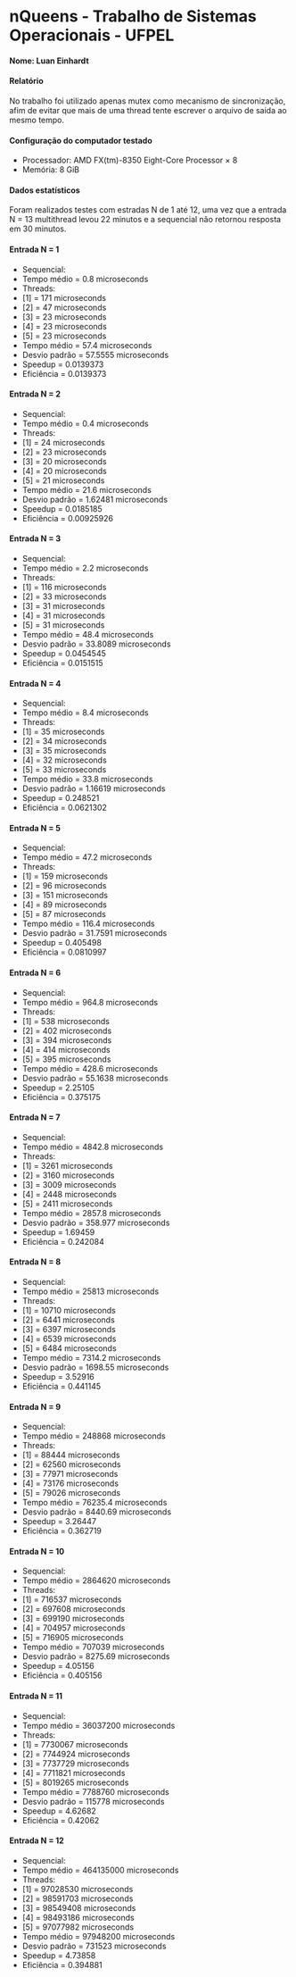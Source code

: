 # nQueens - Trabalho de Sistemas Operacionais - UFPEL

#### Nome: Luan Einhardt

#### Relatório

No trabalho foi utilizado apenas mutex como mecanismo de sincronização, afim de evitar que mais de uma thread tente escrever o arquivo de saida ao mesmo tempo.

#### Configuração do computador testado

 - Processador: AMD FX(tm)-8350 Eight-Core Processor × 8
 - Memória: 8 GiB

#### Dados estatísticos

Foram realizados testes com estradas N de 1 até 12, uma vez que a entrada N = 13 multithread levou 22 minutos e a sequencial não retornou resposta em 30 minutos.

#### Entrada N = 1

* Sequencial:
* Tempo médio = 0.8 microseconds
* Threads:
* [1] = 171 microseconds
* [2] = 47 microseconds
* [3] = 23 microseconds
* [4] = 23 microseconds
* [5] = 23 microseconds
* Tempo médio   = 57.4 microseconds
* Desvio padrão = 57.5555 microseconds
* Speedup       = 0.0139373
* Eficiência    = 0.0139373

#### Entrada N = 2

* Sequencial:
* Tempo médio = 0.4 microseconds
* Threads:
* [1] = 24 microseconds
* [2] = 23 microseconds
* [3] = 20 microseconds
* [4] = 20 microseconds
* [5] = 21 microseconds
* Tempo médio   = 21.6 microseconds
* Desvio padrão = 1.62481 microseconds
* Speedup       = 0.0185185
* Eficiência    = 0.00925926

#### Entrada N = 3

* Sequencial:
* Tempo médio = 2.2 microseconds
* Threads:
* [1] = 116 microseconds
* [2] = 33 microseconds
* [3] = 31 microseconds
* [4] = 31 microseconds
* [5] = 31 microseconds
* Tempo médio   = 48.4 microseconds
* Desvio padrão = 33.8089 microseconds
* Speedup       = 0.0454545
* Eficiência    = 0.0151515

#### Entrada N = 4

* Sequencial:
* Tempo médio = 8.4 microseconds
* Threads:
* [1] = 35 microseconds
* [2] = 34 microseconds
* [3] = 35 microseconds
* [4] = 32 microseconds
* [5] = 33 microseconds
* Tempo médio   = 33.8 microseconds
* Desvio padrão = 1.16619 microseconds
* Speedup       = 0.248521
* Eficiência    = 0.0621302

#### Entrada N = 5

* Sequencial:
* Tempo médio = 47.2 microseconds
* Threads:
* [1] = 159 microseconds
* [2] = 96 microseconds
* [3] = 151 microseconds
* [4] = 89 microseconds
* [5] = 87 microseconds
* Tempo médio   = 116.4 microseconds
* Desvio padrão = 31.7591 microseconds
* Speedup       = 0.405498
* Eficiência    = 0.0810997

#### Entrada N = 6

* Sequencial:
* Tempo médio = 964.8 microseconds
* Threads:
* [1] = 538 microseconds
* [2] = 402 microseconds
* [3] = 394 microseconds
* [4] = 414 microseconds
* [5] = 395 microseconds
* Tempo médio   = 428.6 microseconds
* Desvio padrão = 55.1638 microseconds
* Speedup       = 2.25105
* Eficiência    = 0.375175

#### Entrada N = 7

* Sequencial:
* Tempo médio = 4842.8 microseconds
* Threads:
* [1] = 3261 microseconds
* [2] = 3160 microseconds
* [3] = 3009 microseconds
* [4] = 2448 microseconds
* [5] = 2411 microseconds
* Tempo médio   = 2857.8 microseconds
* Desvio padrão = 358.977 microseconds
* Speedup       = 1.69459
* Eficiência    = 0.242084

#### Entrada N = 8

* Sequencial:
* Tempo médio = 25813 microseconds
* Threads:
* [1] = 10710 microseconds
* [2] = 6441 microseconds
* [3] = 6397 microseconds
* [4] = 6539 microseconds
* [5] = 6484 microseconds
* Tempo médio   = 7314.2 microseconds
* Desvio padrão = 1698.55 microseconds
* Speedup       = 3.52916
* Eficiência    = 0.441145

#### Entrada N = 9

* Sequencial:
* Tempo médio = 248868 microseconds
* Threads:
* [1] = 88444 microseconds
* [2] = 62560 microseconds
* [3] = 77971 microseconds
* [4] = 73176 microseconds
* [5] = 79026 microseconds
* Tempo médio   = 76235.4 microseconds
* Desvio padrão = 8440.69 microseconds
* Speedup       = 3.26447
* Eficiência    = 0.362719

#### Entrada N = 10

* Sequencial:
* Tempo médio = 2864620 microseconds
* Threads:
* [1] = 716537 microseconds
* [2] = 697608 microseconds
* [3] = 699190 microseconds
* [4] = 704957 microseconds
* [5] = 716905 microseconds
* Tempo médio   = 707039 microseconds
* Desvio padrão = 8275.69 microseconds
* Speedup       = 4.05156
* Eficiência    = 0.405156

#### Entrada N = 11

* Sequencial:
* Tempo médio = 36037200 microseconds
* Threads:
* [1] = 7730067 microseconds
* [2] = 7744924 microseconds
* [3] = 7737729 microseconds
* [4] = 7711821 microseconds
* [5] = 8019265 microseconds
* Tempo médio   = 7788760 microseconds
* Desvio padrão = 115778 microseconds
* Speedup       = 4.62682
* Eficiência    = 0.42062

#### Entrada N = 12

* Sequencial:
* Tempo médio = 464135000 microseconds
* Threads:
* [1] = 97028530 microseconds
* [2] = 98591703 microseconds
* [3] = 98549408 microseconds
* [4] = 98493186 microseconds
* [5] = 97077982 microseconds
* Tempo médio   = 97948200 microseconds
* Desvio padrão = 731523 microseconds
* Speedup       = 4.73858
* Eficiência    = 0.394881
